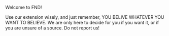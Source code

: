 Welcome to FND!

Use our extension wisely, and just remember, YOU BELIVE WHATEVER YOU WANT TO BELIEVE.
We are only here to decide for you if you want it, or if you are unsure of a source.
Do not report us!
